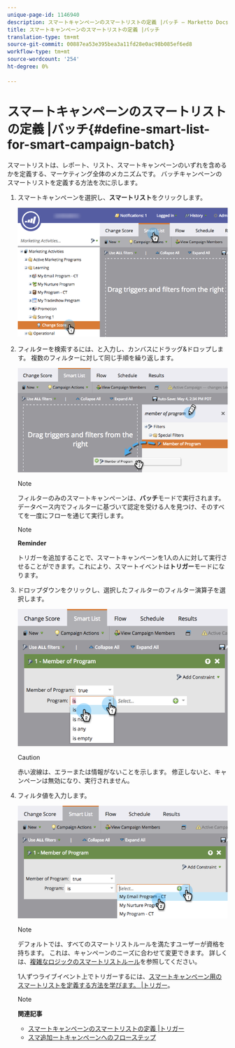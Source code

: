 ```yaml
---
unique-page-id: 1146940
description: スマートキャンペーンのスマートリストの定義 |バッチ — Marketto Docs — 製品ドキュメント
title: スマートキャンペーンのスマートリストの定義 |バッチ
translation-type: tm+mt
source-git-commit: 00887ea53e395bea3a11fd28e0ac98b085ef6ed8
workflow-type: tm+mt
source-wordcount: '254'
ht-degree: 0%

---
```



# スマートキャンペーンのスマートリストの定義 |バッチ{#define-smart-list-for-smart-campaign-batch}

スマートリストは、レポート、リスト、スマートキャンペーンのいずれを含めるかを定義する、マーケティング全体のメカニズムです。 バッチキャンペーンのスマートリストを定義する方法を次に示します。

1. スマートキャンペーンを選択し、**スマートリスト**&#x200B;をクリックします。

   ![](assets/campaignchoose-hand.png)

1. フィルターを検索するには、と入力し、カンバスにドラッグ&amp;ドロップします。 複数のフィルターに対して同じ手順を繰り返します。

   ![](assets/dragin.png)

   >[!NOTE]
   >
   >フィルターのみのスマートキャンペーンは、**バッチ**&#x200B;モードで実行されます。 データベース内でフィルターに基づいて認定を受ける人を見つけ、そのすべてを一度にフローを通じて実行します。

   >[!NOTE]
   >
   >**Reminder**
   >
   >
   >トリガーを追加することで、スマートキャンペーンを1人の人に対して実行させることができます。これにより、スマートイベントは&#x200B;**トリガー**&#x200B;モードになります。

1. ドロップダウンをクリックし、選択したフィルターのフィルター演算子を選択します。

   ![](assets/programdropdown-hands.png)

   >[!CAUTION]
   >
   >赤い波線は、エラーまたは情報がないことを示します。 修正しないと、キャンペーンは無効になり、実行されません。

1. フィルタ値を入力します。

   ![](assets/chooseprogram.png)

   >[!NOTE]
   >
   >デフォルトでは、すべてのスマートリストルールを満たすユーザーが資格を持ちます。 これは、キャンペーンのニーズに合わせて変更できます。 詳しくは、[複雑なロジックのスマートリストルール](../../../../product-docs/core-marketo-concepts/smart-lists-and-static-lists/using-smart-lists/using-advanced-smart-list-rule-logic.md)を参照してください。

   1人ずつライブイベント上でトリガーするには、[スマートキャンペーン用のスマートリストを定義する方法を学びます。 |トリガー](define-smart-list-for-smart-campaign-trigger.md)。

   >[!NOTE]
   >
   >**関連記事**
   >
   >    
   >    
   >    * [スマートキャンペーンのスマートリストの定義 |トリガー](define-smart-list-for-smart-campaign-trigger.md)
   >    * [スマ追加ートキャンペーンへのフローステップ](../../../../product-docs/core-marketo-concepts/smart-campaigns/flow-actions/add-a-flow-step-to-a-smart-campaign.md)


